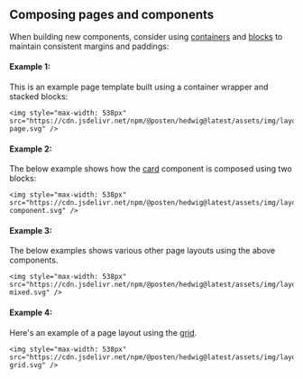 ## Composing pages and components

When building new components, consider using [containers](/Container) and [blocks](/Block) to maintain consistent margins and paddings:

#### Example 1:

This is an example page template built using a container wrapper and stacked blocks:

```html|plain,no-source
<img style="max-width: 538px" src="https://cdn.jsdelivr.net/npm/@posten/hedwig@latest/assets/img/layout-page.svg" />
```

#### Example 2:

The below example shows how the [card](/Card) component is composed using two blocks:

```html|plain,no-source
<img style="max-width: 538px" src="https://cdn.jsdelivr.net/npm/@posten/hedwig@latest/assets/img/layout-component.svg" />
```

#### Example 3:

The below examples shows various other page layouts using the above components.

```html|plain,no-source
<img style="max-width: 538px" src="https://cdn.jsdelivr.net/npm/@posten/hedwig@latest/assets/img/layout-mixed.svg" />
```

#### Example 4:

Here's an example of a page layout using the [grid](/grid).

```html|plain,no-source
<img style="max-width: 538px" src="https://cdn.jsdelivr.net/npm/@posten/hedwig@latest/assets/img/layout-grid.svg" />
```
